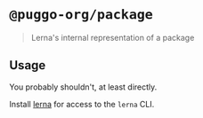 # `@puggo-org/package`

> Lerna's internal representation of a package

## Usage

You probably shouldn't, at least directly.

Install [lerna](https://www.npmjs.com/package/lerna) for access to the `lerna` CLI.
